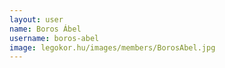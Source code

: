 ```yaml
---
layout: user
name: Boros Ábel
username: boros-abel
image: legokor.hu/images/members/BorosAbel.jpg
---
```

